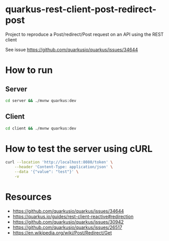 # quarkus-rest-client-post-redirect-post

Project to reproduce a Post/redirect/Post request on an API using the REST client

See issue https://github.com/quarkusio/quarkus/issues/34644

# How to run

## Server

```sh
cd server && ./mvnw quarkus:dev
```

## Client

```sh
cd client && ./mvnw quarkus:dev
```

# How to test the server using cURL

```sh
curl --location 'http://localhost:8080/token' \
    --header 'Content-Type: application/json' \
    --data '{"value": "test"}' \
    -v
```

# Resources

- https://github.com/quarkusio/quarkus/issues/34644
- https://quarkus.io/guides/rest-client-reactive#redirection
- https://github.com/quarkusio/quarkus/issues/30942
- https://github.com/quarkusio/quarkus/issues/26517
- https://en.wikipedia.org/wiki/Post/Redirect/Get
